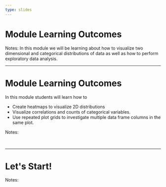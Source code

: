```yaml
---
type: slides
---
```


# Module Learning Outcomes

Notes: In this module we will be learning about how to visualize two dimensional and categorical distributions of data as well as how to perform exploratory data analysis.

---

# Module Learning Outcomes

In this module students will learn how to

- Create heatmaps to visualize 2D distributions
- Visualize correlations and counts of categorical variables.
- Use repeated plot grids to investigate multiple data frame columns in the same plot.

Notes:

<br>

---

# Let's Start!

Notes:

<br>
